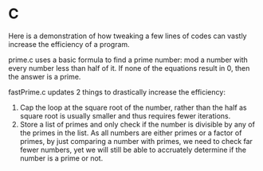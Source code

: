 # C
Here is a demonstration of how tweaking a few lines of codes can vastly increase the efficiency of a program.

prime.c uses a basic formula to find a prime number: mod a number with every number less than half of it. If none of the equations result in 0, then the answer is a prime.

fastPrime.c updates 2 things to drastically increase the efficiency:
1. Cap the loop at the square root of the number, rather than the half as square root is usually smaller and thus requires fewer iterations.
2. Store a list of primes and only check if the number is divisible by any of the primes in the list. As all numbers are either primes or a factor of primes, by just comparing a number with primes, we need to check far fewer numbers, yet we will still be able to accruately determine if the number is a prime or not.
